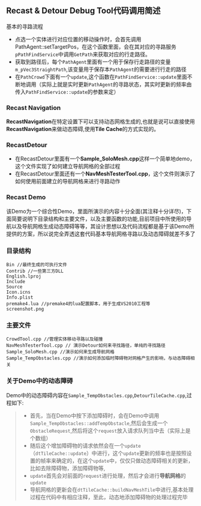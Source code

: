 ## Recast & Detour  Debug Tool代码调用简述

基本的寻路流程

- 点选一个实体进行对应位置的移动操作时，会首先调用PathAgent::setTargetPos，在这个函数里面，会在其对应的寻路服务`pPathFindService`中调用`GetPath`来获取对应的行走路径。
- 获取到路径后，每个`PathAgent`里面有一个用于保存行走路径的变量`m_pVec3StraightPath`,该变量用于保存本`PathAgent`的需要进行行走的路径
- 在`PathCrowd`下面有一个`update`,这个函数在`PathFindService::update`里面不断地调用（实际上就是实时更新`PathAgent`的寻路状态，其实时更新的频率由传入`PathFindService::update`的参数来定）

### Recast Navigation

**RecastNavigation**在特定设置下可以支持动态网格生成的,也就是说可以直接使用**RecastNavigation**来做动态障碍,使用**Tile Cache**的方式实现的。

### RecastDetour

- 在RecastDetour里面有一个**Sample_SoloMesh.cpp**这样一个简单地demo，这个文件实现了如何建立导航网格的全部过程
- 在RecastDetour里面还有一个**NavMeshTesterTool.cpp**，这个文件则演示了如何使用前面建立的导航网格来进行寻路动作

### Recast Demo

该Demo为一个综合性Demo，里面所演示的内容十分全面(其注释十分详尽)，下面简要说明下目录结构和主要文件，以及主要函数的功能,目前项目中所使用的导航以及导航网格生成动态障碍等等，其设计思想以及代码流程都是基于该Demo所提供的方案，所以说完全弄透这套代码基本导航网格寻路以及动态障碍就差不多了

### 目录结构

```
Bin //最终生成的可执行文件
Contrib //一些第三方DLL
English.lproj 
Include 
Source
Icon.icns
Info.plist
premake4.lua //premake4的lua配置脚本，用于生成VS2010工程等
screenshot.png
```

### 主要文件

```
CrowdTool.cpp //管理实体移动寻路以及碰撞
NavMeshTesterTool.cpp // 演示Detour如何来寻找路径，单纯的寻找路径
Sample_SoloMesh.cpp //演示如何来生成导航网格
Sample_TempObstacles.cpp //演示如何添加临时障碍物对网格产生的影响，与动态障碍相关
```

### 关于Demo中的动态障碍

Demo中的动态障碍内容在`Sample_TempObstacles.cpp`,`DetourTileCache.cpp`,过程如下:

> - 首先，当在Demo中按下添加障碍时，会在Demo中调用`Sample_TempObstacles::addTempObstacle`,然后会生成一个`ObstacleRequest`,然后将这个`request`放入请求队列当中去（实际上是个数组）
> - 随后这个增加障碍物的请求依然会在一个`update`（`dtTileCache::update`）中进行，这个`update`更新的频率也是按照设置的帧率来确定的，在这个`update`中，仅仅只做动态障碍相关的更新，比如去除障碍物，添加障碍物等,
> - `update`首先会对前面的`request`进行处理，然后才会进行**导航网格**的`update`
> - 导航网格的更新会在`dtTileCache::buildNavMeshTile`中进行,基本处理过程在代码中有相应注释，至此，动态地添加障碍物的处理过程完毕



